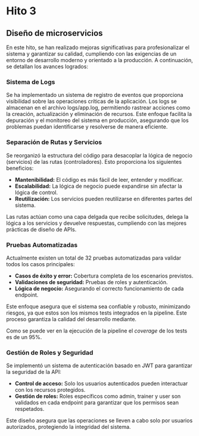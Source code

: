 # **Hito 3**

## Diseño de microservicios

En este hito, se han realizado mejoras significativas para profesionalizar el sistema y garantizar su calidad, 
cumpliendo con las exigencias de un entorno de desarrollo moderno y orientado a la producción. A continuación, se 
detallan los avances logrados:

### Sistema de Logs

Se ha implementado un sistema de registro de eventos que proporciona visibilidad sobre las operaciones críticas de la 
aplicación. Los logs se almacenan en el archivo logs/app.log, permitiendo rastrear acciones como la creación, 
actualización y eliminación de recursos. Este enfoque facilita la depuración y el monitoreo del sistema en producción, 
asegurando que los problemas puedan identificarse y resolverse de manera eficiente.

### Separación de Rutas y Servicios

Se reorganizó la estructura del código para desacoplar la lógica de negocio (servicios) de las rutas (controladores). 
Esto proporciona los siguientes beneficios:

- **Mantenibilidad:** El código es más fácil de leer, entender y modificar. 
- **Escalabilidad:** La lógica de negocio puede expandirse sin afectar la lógica de control. 
- **Reutilización:** Los servicios pueden reutilizarse en diferentes partes del sistema.

Las rutas actúan como una capa delgada que recibe solicitudes, delega la lógica a los servicios y devuelve respuestas, 
cumpliendo con las mejores prácticas de diseño de APIs.

### Pruebas Automatizadas

Actualmente existen un total de 32 pruebas automatizadas para validar todos los casos principales:

- **Casos de éxito y error:** Cobertura completa de los escenarios previstos.
- **Validaciones de seguridad:** Pruebas de roles y autenticación.
- **Lógica de negocio:** Asegurando el correcto funcionamiento de cada endpoint.

Este enfoque asegura que el sistema sea confiable y robusto, minimizando riesgos, ya que estos son los mismos tests
integrados en la  pipeline. Este proceso garantiza la calidad del desarrollo mediante.

Como se puede ver en la ejecución de la pipeline el *coverage* de los tests es de un 95%.

### Gestión de Roles y Seguridad

Se implementó un sistema de autenticación basado en JWT para garantizar la seguridad de la API:

- **Control de acceso:** Solo los usuarios autenticados pueden interactuar con los recursos protegidos.
- **Gestión de roles:** Roles específicos como admin, trainer y user son validados en cada endpoint para garantizar que los permisos sean respetados.

Este diseño asegura que las operaciones se lleven a cabo solo por usuarios autorizados, protegiendo la integridad del sistema.